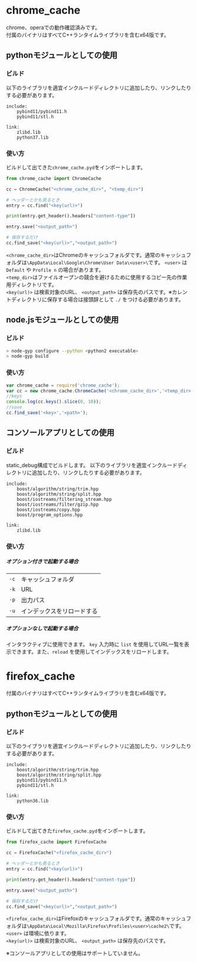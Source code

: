 # chrome_cache
chrome、operaでの動作確認済みです。  
付属のバイナリはすべてC++ランタイムライブラリを含むx64版です。  
## pythonモジュールとしての使用
### ビルド
以下のライブラリを適宜インクルードディレクトリに追加したり、リンクしたりする必要があります。
```
include:
    pybind11/pybind11.h
    pybind11/stl.h

link:
    zlibd.lib
    python37.lib
```

### 使い方
ビルドして出てきた```chrome_cache.pyd```をインポートします。
```python
from chrome_cache import ChromeCache

cc = ChromeCache("<chrome_cache_dir>", "<temp_dir>")

# ヘッダーとかも見るとき
entry = cc.find("<key(url)>")

print(entry.get_header().headers["content-type"])

entry.save("<output_path>")

# 保存するだけ
cc.find_save("<key(url)>","<output_path>")
```
```<chrome_cache_dir>```はChromeのキャッシュフォルダです。通常のキャッシュフォルダは```\AppData\Local\Google\Chrome\User Data\<user>\```です。 ```<user>``` は ```Default``` や ```Profile n``` の場合があります。  
```<temp_dir>```はファイルオープンの競合を避けるために使用するコピー先の作業用ディレクトリです。  
```<key(url)>``` は検索対象のURL、 ```<output_path>``` は保存先のパスです。※カレントディレクトリに保存する場合は接頭辞として ```./``` をつける必要があります。

## node.jsモジュールとしての使用
### ビルド
```sh
> node-gyp configure --python <python2 executable>  
> node-gyp build
```
### 使い方
```js
var chrome_cache = require('chrome_cache');
var cc = new chrome_cache.ChromeCache('<chrome_cache_dir>','<temp_dir>');
//keys
console.log(cc.keys().slice(0, 10));
//save
cc.find_save('<key>','<path>');
```

## コンソールアプリとしての使用
### ビルド
static_debug構成でビルドします。
以下のライブラリを適宜インクルードディレクトリに追加したり、リンクしたりする必要があります。
```
include:
    boost/algorithm/string/trim.hpp
    boost/algorithm/string/split.hpp
    boost/iostreams/filtering_stream.hpp
    boost/iostreams/filter/gzip.hpp
    boost/iostreams/copy.hpp
    boost/program_options.hpp

link:
    zlibd.lib
```

### 使い方
##### オプション付きで起動する場合
|          |                 |
| -------- | --------------- |
| ```-c``` | キャッシュフォルダ       |
| ```-k``` | URL             |
| ```-p``` | 出力パス            |
| ```-u``` | インデックスをリロードする |
##### オプションなしで起動する場合
インタラクティブに使用できます。
```key``` 入力時に ```list``` を使用してURL一覧を表示できます。また、```reload``` を使用してインデックスをリロードします。

# firefox_cache
付属のバイナリはすべてC++ランタイムライブラリを含むx64版です。
## pythonモジュールとしての使用
### ビルド
以下のライブラリを適宜インクルードディレクトリに追加したり、リンクしたりする必要があります。
```
include:
    boost/algorithm/string/trim.hpp
    boost/algorithm/string/split.hpp
    pybind11/pybind11.h
    pybind11/stl.h

link:
    python36.lib
```

### 使い方
ビルドして出てきた```firefox_cache.pyd```をインポートします。
```python
from firefox_cache import FirefoxCache

cc = FirefoxCache("<firefox_cache_dir>")

# ヘッダーとかも見るとき
entry = cc.find("<key(url)>")

print(entry.get_header().headers["content-type"])

entry.save("<output_path>")

# 保存するだけ
cc.find_save("<key(url)>","<output_path>")
```
```<firefox_cache_dir>```はFirefoxのキャッシュフォルダです。通常のキャッシュフォルダは```\AppData\Local\Mozilla\Firefox\Profiles\<user>\cache2\```です。 ```<user>``` は環境に依ります。  
```<key(url)>``` は検索対象のURL、 ```<output_path>``` は保存先のパスです。

※コンソールアプリとしての使用はサポートしていません。